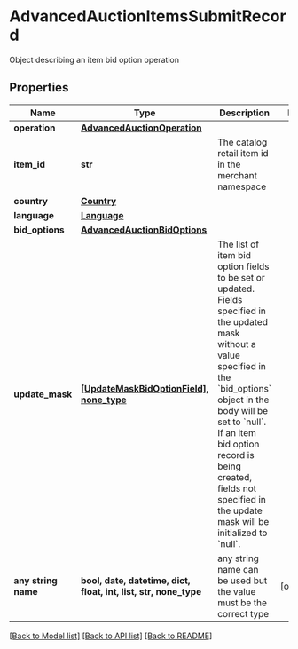 # AdvancedAuctionItemsSubmitRecord

Object describing an item bid option operation

## Properties
Name | Type | Description | Notes
------------ | ------------- | ------------- | -------------
**operation** | [**AdvancedAuctionOperation**](AdvancedAuctionOperation.md) |  | 
**item_id** | **str** | The catalog retail item id in the merchant namespace | 
**country** | [**Country**](Country.md) |  | 
**language** | [**Language**](Language.md) |  | 
**bid_options** | [**AdvancedAuctionBidOptions**](AdvancedAuctionBidOptions.md) |  | 
**update_mask** | [**[UpdateMaskBidOptionField], none_type**](UpdateMaskBidOptionField.md) | The list of item bid option fields to be set or updated. Fields specified in the updated mask without a value specified in the &#x60;bid_options&#x60; object in the body will be set to &#x60;null&#x60;. If an item bid option record is being created, fields not specified in the update mask will be initialized to &#x60;null&#x60;. | 
**any string name** | **bool, date, datetime, dict, float, int, list, str, none_type** | any string name can be used but the value must be the correct type | [optional]

[[Back to Model list]](../README.md#documentation-for-models) [[Back to API list]](../README.md#documentation-for-api-endpoints) [[Back to README]](../README.md)


